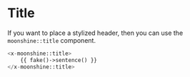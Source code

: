 # Title

If you want to place a stylized header, then you can use the `moonshine::title` component.

```php
<x-moonshine::title>
    {{ fake()->sentence() }}
</x-moonshine::title>
```
